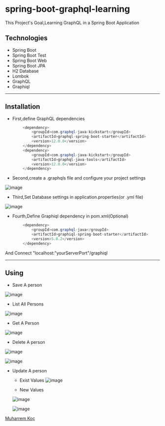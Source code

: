 # spring-boot-graphql-learning



This Project's Goal,Learning GraphQL in a Spring Boot Application


## Technologies

- Spring Boot
- Spring Boot Test
- Spring Boot Web
- Spring Boot JPA
- H2 Database
- Lombok
- GraphQL
- Graphiql

---

## Installation

- First,define GraphQL dependencies 

```java
        <dependency>
            <groupId>com.graphql-java-kickstart</groupId>
            <artifactId>graphql-spring-boot-starter</artifactId>
            <version>12.0.0</version>
        </dependency>
        <dependency>
            <groupId>com.graphql-java-kickstart</groupId>
            <artifactId>graphql-java-tools</artifactId>
            <version>12.0.0</version>
        </dependency>

```

- Second,create a .graphqls file and configure your project settings


![image](https://user-images.githubusercontent.com/80245013/156524384-d131c547-b085-4a87-9a3e-971ca89f2d76.png)



- Third,Set Database settings in application.properties(or .yml file)


![image](https://user-images.githubusercontent.com/80245013/156524449-8f471621-98a8-4de2-960c-6b35fac261d9.png)



- Fourth,Define Graphiql dependency in pom.xml(Optional)

```java
        <dependency>
            <groupId>com.graphql-java</groupId>
            <artifactId>graphiql-spring-boot-starter</artifactId>
            <version>5.0.2</version>
        </dependency>

```

  And Connect "localhost:"yourServerPort"/graphiql

---
## Using
 
 - Save A person 
 
 
 ![image](https://user-images.githubusercontent.com/80245013/156525489-490dc280-2eaa-43ef-b46d-279597fd4d54.png)

 
 - List All Persons

![image](https://user-images.githubusercontent.com/80245013/156526722-0ad2f849-d5e8-4be0-bc2b-de1eddcc0b4b.png)

 - Get A Person

 ![image](https://user-images.githubusercontent.com/80245013/156525286-9da1daeb-5630-48bf-a201-4cf2be9423e0.png)
 
 
 - Delete A person

  ![image](https://user-images.githubusercontent.com/80245013/156525703-0b762c7c-cdc4-49dd-8a65-e3bd5fe6ff22.png)
  

  ![image](https://user-images.githubusercontent.com/80245013/156525782-56295e8a-8af6-4ad9-9df5-5005b6e02fb0.png)


- Update A person

  - Exist Values
   ![image](https://user-images.githubusercontent.com/80245013/156525994-0547d338-3266-485e-8a9a-3454bc023c9e.png)
   
   - New Values
   
   ![image](https://user-images.githubusercontent.com/80245013/156526129-5e5fdb80-b3d9-41b3-a2a3-983087c8e25b.png)


  ![image](https://user-images.githubusercontent.com/80245013/156526190-2aabd57b-5eba-49b4-8f2b-e5a3c8475393.png)




[Muharrem Koç](https://github.com/muharremkoc)
